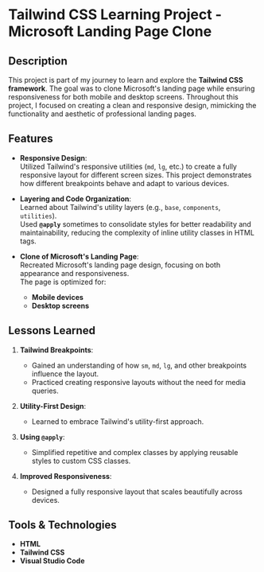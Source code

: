 # Tailwind CSS Learning Project - Microsoft Landing Page Clone

## Description
This project is part of my journey to learn and explore the **Tailwind CSS framework**. The goal was to clone Microsoft's landing page while ensuring responsiveness for both mobile and desktop screens. Throughout this project, I focused on creating a clean and responsive design, mimicking the functionality and aesthetic of professional landing pages.

## Features
- **Responsive Design**:  
  Utilized Tailwind's responsive utilities (`md`, `lg`, etc.) to create a fully responsive layout for different screen sizes. This project demonstrates how different breakpoints behave and adapt to various devices.
  
- **Layering and Code Organization**:  
  Learned about Tailwind's utility layers (e.g., `base`, `components`, `utilities`).  
  Used **`@apply`** sometimes to consolidate styles for better readability and maintainability, reducing the complexity of inline utility classes in HTML tags.

- **Clone of Microsoft's Landing Page**:  
  Recreated Microsoft's landing page design, focusing on both appearance and responsiveness.  
  The page is optimized for:
  - **Mobile devices**
  - **Desktop screens**

## Lessons Learned
1. **Tailwind Breakpoints**:
   - Gained an understanding of how `sm`, `md`, `lg`, and other breakpoints influence the layout.
   - Practiced creating responsive layouts without the need for media queries.

2. **Utility-First Design**:
   - Learned to embrace Tailwind's utility-first approach.

3. **Using `@apply`**:
   - Simplified repetitive and complex classes by applying reusable styles to custom CSS classes.

4. **Improved Responsiveness**:
   - Designed a fully responsive layout that scales beautifully across devices.

## Tools & Technologies
- **HTML**
- **Tailwind CSS**
- **Visual Studio Code**
